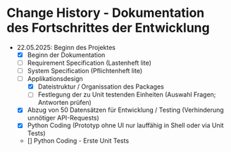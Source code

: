# Change History - Dokumentation des Fortschrittes der Entwicklung

- <time datetime="2025-05-22">22.05.2025: </time>Beginn des Projektes
    - [x] Beginn der Dokumentation 
    - [ ] Requirement Specification (Lastenheft lite)
    - [ ] System Specification (Pflichtenheft lite)
    - [ ] Applikationsdesign
        - [x] Dateistruktur / Organissation des Packages
        - [ ] Festlegung der zu Unit testenden Einheiten (Auswahl Fragen; Antworten prüfen)
    - [x] Abzug von 50 Datensätzen für Entwicklung / Testing (Verhinderung unnötiger API-Requests)
    - [x] Python Coding (Prototyp ohne UI nur lauffähig in Shell oder via Unit Tests)
    - [] Python Coding - Erste Unit Tests